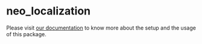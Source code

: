# neo_localization

Please visit [our documentation](https://docs.neobotix.de/display/ROSPKGS/neo_localization) to know more about the setup and the usage of this package.
